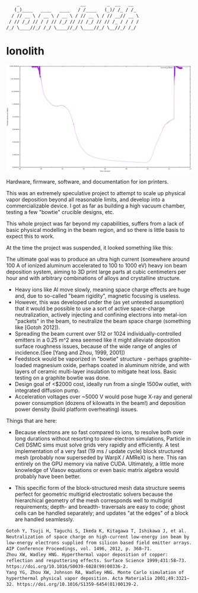 
```
    _                       __        _  __   __  
   (_)____   ____   ____   / /____   (_)/ /_ / /_ 
  / // __ \ / __ \ / __ \ / // __ \ / // __// __ \
 / // /_/ // / / // /_/ // // /_/ // // /_ / / / /
/_/ \____//_/ /_/ \____//_/ \____//_/ \__//_/ /_/ 
```                                        

# Ionolith

![](data/second_pulldown.png)

Hardware, firmware, software, and documentation for ion printers.

This was an extremely speculative project to attempt to scale up physical vapor deposition beyond all reasonable limits, and develop into a commercializable device. I got as far as building a high vacuum chamber, testing a few "bowtie" crucible designs, etc.

This whole project was far beyond my capabilities, suffers from a lack of basic physical modelling in the beam region, and so there is little basis to expect this to work.

At the time the project was suspended, it looked something like this:

The ultimate goal was to produce an ultra high current (somewhere around 100 A of ionized aluminum accelerated to 100 to 1000 eV) heavy ion beam deposition system, aiming to 3D print large parts at cubic centimeters per hour and with arbitrary combinations of alloys and crystalline structure. 

  - Heavy ions like Al move slowly, meaning space charge effects are huge and, due to so-called "beam rigidity", magnetic focusing is useless.
  - However, this was developed under the (as yet untested assumption) that it would be possible to use a sort of active space-charge neutralization, actively injecting and confining electrons into metal-ion "packets" in the beam, to neutralize the beam space charge (something like [Gotoh 2012]).
  - Spreading the beam current over 512 or 1024 individually-controlled emitters in a 0.25 m^2 area seemed like it might alleviate deposition surface roughness issues, because of the wide range of angles of incidence.(See [Yang and Zhou, 1999, 2001])
  - Feedstock would be vaporized in "bowtie" structure - perhaps graphite-loaded magnesium oxide, perhaps coated in aluminum nitride, and with layers of ceramic multi-layer insulation to mitigate heat loss. Basic testing on a graphite bowtie was done.
  - Design goal of <$2000 cost, ideally run from a single 1500w outlet, with integrated diffusion pump.
  - Acceleration voltages over ~5000 V would pose huge X-ray and general power consumption (dozens of kilowatts in the beam!) and deposition power density (build platform overheating) issues.

Things that are here:

  - Because electrons are so fast compared to ions, to resolve both over long durations without resorting to slow-electron simulations, Particle in Cell DSMC sims must solve grids very rapidly and efficiently. A test implementation of a very fast (19 ms / update cycle) block structured mesh (probably now superseded by WarpX / AMReX) is here. This ran entirely on the GPU memory via native CUDA.
  Ultimately, a little more knowledge of Vlasov equations or even basic matrix algebra would probably have been better.
  * This specific form of the block-structured mesh data structure seems perfect for geometric multigrid electrostatic solvers because the hierarchical geometry of the mesh corresponds well to multigrid requirements; depth- and breadth- traversals are easy to code; ghost cells can be handled separately; and updates "at the edges" of a block are handled seamlessly.


```
Gotoh Y, Tsuji H, Taguchi S, Ikeda K, Kitagawa T, Ishikawa J, et al. Neutralization of space charge on high-current low-energy ion beam by low-energy electrons supplied from silicon based field emitter arrays. AIP Conference Proceedings, vol. 1496, 2012, p. 368–71.
Zhou XW, Wadley HNG. Hyperthermal vapor deposition of copper: reflection and resputtering effects. Surface Science 1999;431:58–73. https://doi.org/10.1016/S0039-6028(99)00336-2.
Yang YG, Zhou XW, Johnson RA, Wadley HNG. Monte Carlo simulation of hyperthermal physical vapor deposition. Acta Materialia 2001;49:3321–32. https://doi.org/10.1016/S1359-6454(01)00139-2.
```

